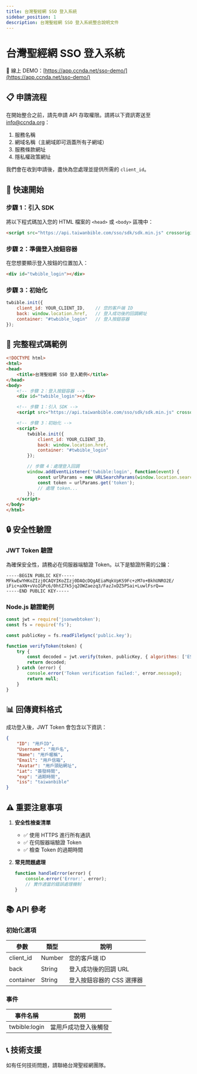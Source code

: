 ```yaml
---
title: 台灣聖經網 SSO 登入系統
sidebar_position: 1
description: 台灣聖經網 SSO 登入系統整合說明文件
---
```

# 台灣聖經網 SSO 登入系統

🔗 線上 DEMO：[https://app.ccnda.net/sso-demo/](https://app.ccnda.net/sso-demo/)

## 📋 申請流程

在開始整合之前，請先申請 API 存取權限。請將以下資訊寄送至 info@ccnda.org：

1. 服務名稱
2. 網域名稱（主網域即可涵蓋所有子網域）
3. 服務條款網址
4. 隱私權政策網址

我們會在收到申請後，盡快為您處理並提供所需的 `client_id`。

## 🚀 快速開始

### 步驟 1：引入 SDK

將以下程式碼加入您的 HTML 檔案的 `<head>` 或 `<body>` 區塊中：

```html
<script src="https://api.taiwanbible.com/sso/sdk/sdk.min.js" crossorigin="anonymous"></script>
```

### 步驟 2：準備登入按鈕容器

在您想要顯示登入按鈕的位置加入：

```html
<div id="twbible_login"></div>
```

### 步驟 3：初始化

```javascript
twbible.init({
    client_id: YOUR_CLIENT_ID,    // 您的客戶端 ID
    back: window.location.href,   // 登入成功後的回調網址
    container: "#twbible_login"   // 登入按鈕容器
});
```

## 📝 完整程式碼範例

```html
<!DOCTYPE html>
<html>
<head>
    <title>台灣聖經網 SSO 登入範例</title>
</head>
<body>
    <!-- 步驟 2：登入按鈕容器 -->
    <div id="twbible_login"></div>

    <!-- 步驟 1：引入 SDK -->
    <script src="https://api.taiwanbible.com/sso/sdk/sdk.min.js" crossorigin="anonymous"></script>

    <!-- 步驟 3：初始化 -->
    <script>
        twbible.init({
            client_id: YOUR_CLIENT_ID,
            back: window.location.href,
            container: "#twbible_login"
        });

        // 步驟 4：處理登入回調
        window.addEventListener('twbible:login', function(event) {
            const urlParams = new URLSearchParams(window.location.search);
            const token = urlParams.get('token');
            // 處理 token...
        });
    </script>
</body>
</html>
```

## 🔒 安全性驗證

### JWT Token 驗證

為確保安全性，請務必在伺服器端驗證 Token。以下是驗證所需的公鑰：

```text
-----BEGIN PUBLIC KEY-----
MFkwEwYHKoZIzj0CAQYIKoZIzj0DAQcDQgAEiaMqkVpKS9Fc+zM7o+BkhUNRO2E/
iFic+aXN+vVoIGPc6/0htZ7k5jq2OWZaezq3/FazJxDZ5PSai+LuwlFsrQ==
-----END PUBLIC KEY-----
```

### Node.js 驗證範例

```javascript
const jwt = require('jsonwebtoken');
const fs = require('fs');

const publicKey = fs.readFileSync('public.key');

function verifyToken(token) {
    try {
        const decoded = jwt.verify(token, publicKey, { algorithms: ['ES256'] });
        return decoded;
    } catch (error) {
        console.error('Token verification failed:', error.message);
        return null;
    }
}
```

## 📊 回傳資料格式

成功登入後，JWT Token 會包含以下資訊：

```json
{
    "ID": "用戶ID",
    "Username": "用戶名",
    "Name": "用戶暱稱",
    "Email": "用戶信箱",
    "Avatar": "用戶頭貼網址", 
    "iat": "簽發時間",
    "exp": "過期時間",
    "iss": "taiwanbible"
}
```

## ⚠️ 重要注意事項

1. **安全性檢查清單**

   * ✅ 使用 HTTPS 進行所有通訊
   * ✅ 在伺服器端驗證 Token
   * ✅ 檢查 Token 的過期時間
2. **常見問題處理**

   ```javascript
   function handleError(error) {
       console.error('Error:', error);
       // 實作適當的錯誤處理機制
   }
   ```

## 📚 API 參考

### 初始化選項

| 參數        | 類型     | 說明              |
| --------- | ------ | --------------- |
| client_id | Number | 您的客戶端 ID        |
| back      | String | 登入成功後的回調 URL    |
| container | String | 登入按鈕容器的 CSS 選擇器 |

### 事件

| 事件名稱          | 說明         |
| ------------- | ---------- |
| twbible:login | 當用戶成功登入後觸發 |

## 📞 技術支援

如有任何技術問題，請聯絡台灣聖經網團隊。
